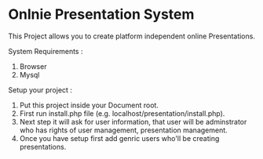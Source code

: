 Onlnie Presentation System
=======

This Project allows you to create platform independent online Presentations. 

System Requirements :
  1. Browser
  2. Mysql

Setup your project :
  1. Put this project inside your Document root.
  2. First run install.php file (e.g. localhost/presentation/install.php).
  3. Next step it will ask for user information, that user will be adminstrator who has rights of user management,              presentation management.
  4. Once you have setup first add genric users who'll be creating presentations.
